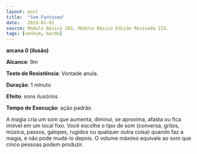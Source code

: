 ```yaml
---
layout: post
title:  "Som Fantasma"
date:   2018-01-01
source: Módulo Básico 203, Módulo Básico Edição Revisada 213.
tags: [nenhum, bardo]
---
```


**arcana 0 (ilusão)**

**Alcance**: 9m

**Teste de Resistência**: Vontade anula.

**Duração**: 1 minuto

**Efeito**: sons ilusórios

**Tempo de Execução**: ação padrão

A magia cria um som que aumenta, diminui, se aproxima, afasta ou fica imóvel em um local fixo. Você escolhe o tipo de som (conversa, gritos, música, passos, galopes, rugidos ou qualquer outra coisa) quando faz a magia, e não pode mudá-lo depois.
O volume máximo equivale ao som que cinco pessoas podem produzir.
